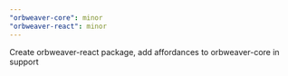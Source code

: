 ```yaml
---
"orbweaver-core": minor
"orbweaver-react": minor
---
```


Create orbweaver-react package, add affordances to orbweaver-core in support
